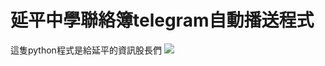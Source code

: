 # 延平中學聯絡簿telegram自動播送程式
這隻python程式是給延平的資訊股長們
<img src="https://github.com/chenliTW/yphshomeworkbot/raw/master/pic/setup.png">
